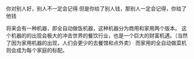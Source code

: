 你对别人好，别人不一定会记得.但是你给了别人钱，那别人一定会记得，你给了他钱

将来会有一种机器，即全自动做饭机器，这种机器分为商用和家用两个版本。
这个机器的的出现会极大的冲击世界的餐饮行业，也是一个巨大的财富机遇。（当然了因为家用机器的出现，人们会更少的去餐馆和点外卖）
而家用的全自动做菜机 则会成为每个家庭的标配。